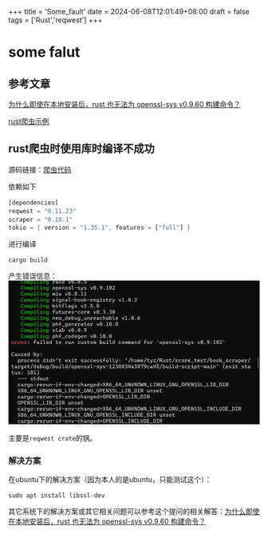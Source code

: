 +++
title = 'Some_fault'
date = 2024-06-08T12:01:49+08:00
draft = false
tags = ['Rust','reqwest']
+++
# some falut

## 参考文章

[为什么即使在本地安装后，rust 也无法为 openssl-sys v0.9.60 构建命令？](https://stackoverflow.com/questions/65553557/why-rust-is-failing-to-build-command-for-openssl-sys-v0-9-60-even-after-local-in)

[rust爬虫示例](https://youerning.top/post/rust/rust-simple-scraper/)

## rust爬虫时使用库时编译不成功

源码链接：[爬虫代码](./resource/crawler.rs)

依赖如下

```rust
[dependencies]
reqwest = "0.11.23"
scraper = "0.18.1"
tokio = { version = "1.35.1", features = ["full"] }
```

进行编译

```
cargo build
```

产生错误信息：
![alt text](./resource/default_crawler.png)

主要是`reqwest crate`的锅。

### 解决方案

在ubuntu下的解决方案（因为本人的是ubuntu，只能测试这个）：

```ubuntu
sudo apt install libssl-dev
```

其它系统下的解决方案或其它相关问题可以参考这个提问的相关解答：[为什么即使在本地安装后，rust 也无法为 openssl-sys v0.9.60 构建命令？](https://stackoverflow.com/questions/65553557/why-rust-is-failing-to-build-command-for-openssl-sys-v0-9-60-even-after-local-in)

